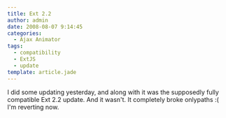 ```yaml
---
title: Ext 2.2
author: admin
date: 2008-08-07 9:14:45
categories:
  - Ajax Animator
tags: 
  - compatibility
  - ExtJS
  - update
template: article.jade
---
```


I did some updating yesterday, and along with it was the supposedly fully compatible Ext 2.2 update. And it wasn't. It completely broke onlypaths :( I'm reverting now.
